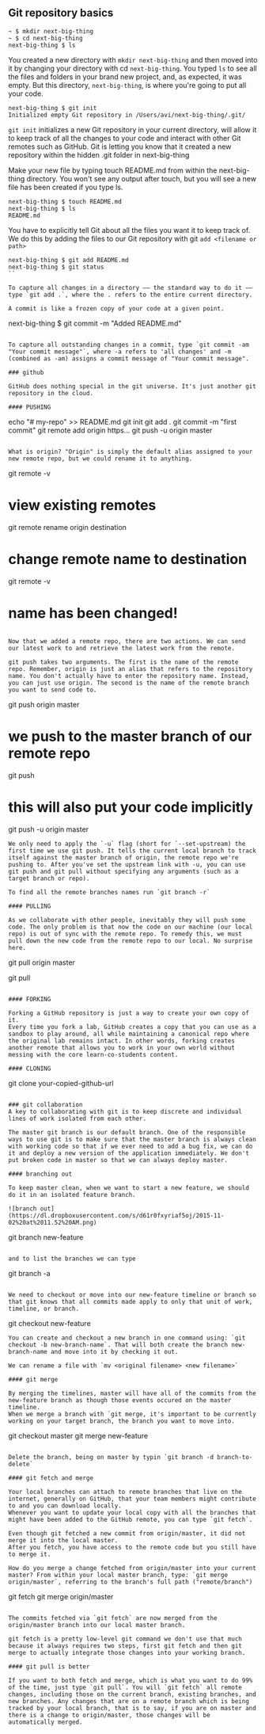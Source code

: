 ## Git repository basics


```
~ $ mkdir next-big-thing
~ $ cd next-big-thing
next-big-thing $ ls
```

You created a new directory with `mkdir next-big-thing` and then moved into it by changing your directory with cd `next-big-thing`. You typed `ls` to see all the files and folders in your brand new project, and, as expected, it was empty. But this directory, `next-big-thing`, is where you're going to put all your code.

```
next-big-thing $ git init
Initialized empty Git repository in /Users/avi/next-big-thing/.git/
```

`git init` initializes a new Git repository in your current directory, will allow it to keep track of all the changes to your code and interact with other Git remotes such as GitHub. Git is letting you know that it created a new repository within the hidden .git folder in next-big-thing

Make your new file by typing touch README.md from within the next-big-thing directory. You won't see any output after touch, but you will see a new file has been created if you type ls.

```
next-big-thing $ touch README.md
next-big-thing $ ls
README.md
```

You have to explicitly tell Git about all the files you want it to keep track of.
We do this by adding the files to our Git repository with git `add <filename or path>`

```
next-big-thing $ git add README.md
next-big-thing $ git status
``

To capture all changes in a directory –– the standard way to do it –– type `git add .`, where the . refers to the entire current directory.

A commit is like a frozen copy of your code at a given point.

```
next-big-thing $ git commit -m "Added README.md"
```

To capture all outstanding changes in a commit, type `git commit -am "Your commit message"`, where -a refers to 'all changes' and -m (combined as -am) assigns a commit message of "Your commit message".

### github

GitHub does nothing special in the git universe. It's just another git repository in the cloud.

#### PUSHING

```
echo "# my-repo" >> README.md
git init
git add . 
git commit -m "first commit"
git remote add origin https...
git push -u origin master
```

What is origin? "Origin" is simply the default alias assigned to your new remote repo, but we could rename it to anything.

```
git remote -v
# view existing remotes

git remote rename origin destination
# change remote name to destination

git remote -v
# name has been changed!
```

Now that we added a remote repo, there are two actions. We can send our latest work to and retrieve the latest work from the remote.

git push takes two arguments. The first is the name of the remote repo. Remember, origin is just an alias that refers to the repository name. You don't actually have to enter the repository name. Instead, you can just use origin. The second is the name of the remote branch you want to send code to.

```
git push origin master
# we push to the master branch of our remote repo

git push
# this will also put your code implicitly

git push -u origin master
```
We only need to apply the `-u` flag (short for `--set-upstream) the first time we use git push. It tells the current local branch to track itself against the master branch of origin, the remote repo we're pushing to. After you've set the upstream link with -u, you can use git push and git pull without specifying any arguments (such as a target branch or repo).

To find all the remote branches names run `git branch -r`

#### PULLING

As we collaborate with other people, inevitably they will push some code. The only problem is that now the code on our machine (our local repo) is out of sync with the remote repo. To remedy this, we must pull down the new code from the remote repo to our local. No surprise here.

```
git pull origin master

git pull
```

#### FORKING

Forking a GitHub repository is just a way to create your own copy of it.
Every time you fork a lab, GitHub creates a copy that you can use as a sandbox to play around, all while maintaining a canonical repo where the original lab remains intact. In other words, forking creates another remote that allows you to work in your own world without messing with the core learn-co-students content.

#### CLONING

```
git clone your-copied-github-url
```

### git collaboration
A key to collaborating with git is to keep discrete and individual lines of work isolated from each other.

The master git branch is our default branch. One of the responsible ways to use git is to make sure that the master branch is always clean with working code so that if we ever need to add a bug fix, we can do it and deploy a new version of the application immediately. We don't put broken code in master so that we can always deploy master.

#### branching out

To keep master clean, when we want to start a new feature, we should do it in an isolated feature branch.

![branch out](https://dl.dropboxusercontent.com/s/d61r0fxyriaf5oj/2015-11-02%20at%2011.52%20AM.png)

```
git branch new-feature
```

and to list the branches we can type

```
git branch -a
```

We need to checkout or move into our new-feature timeline or branch so that git knows that all commits made apply to only that unit of work, timeline, or branch.

```
git checkout new-feature
```
You can create and checkout a new branch in one command using: `git checkout -b new-branch-name`. That will both create the branch new-branch-name and move into it by checking it out.

We can rename a file with `mv <original filename> <new filename>`

#### git merge

By merging the timelines, master will have all of the commits from the new-feature branch as though those events occured on the master timeline.
When we merge a branch with `git merge, it's important to be currently working on your target branch, the branch you want to move into.

```
git checkout master
git merge new-feature
```

Delete the branch, being on master by typin `git branch -d branch-to-delete`

#### git fetch and merge

Your local branches can attach to remote branches that live on the internet, generally on GitHub, that your team members might contribute to and you can download locally.
Whenever you want to update your local copy with all the branches that might have been added to the GitHub remote, you can type `git fetch`.

Even though git fetched a new commit from origin/master, it did not merge it into the local master.
After you fetch, you have access to the remote code but you still have to merge it.

How do you merge a change fetched from origin/master into your current master? From within your local master branch, type: `git merge origin/master`, referring to the branch's full path ("remote/branch")

```
git fetch
git merge origin/master
```

The commits fetched via `git fetch` are now merged from the origin/master branch into our local master branch.

git fetch is a pretty low-level git command we don't use that much because it always requires two steps, first git fetch and then git merge to actually integrate those changes into your working branch.

#### git pull is better

If you want to both fetch and merge, which is what you want to do 99% of the time, just type `git pull`. You will `git fetch` all remote changes, including those on the current branch, existing branches, and new branches. Any changes that are on a remote branch which is being tracked by your local branch, that is to say, if you are on master and there is a change to origin/master, those changes will be automatically merged.




